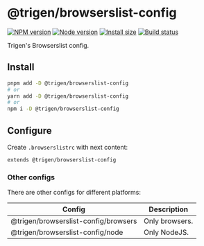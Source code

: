# @trigen/browserslist-config

[![NPM version][npm]][npm-url]
[![Node version][node]][node-url]
[![Install size][size]][size-url]
[![Build status][build]][build-url]

[npm]: https://img.shields.io/npm/v/%40trigen/browserslist-config.svg
[npm-url]: https://www.npmjs.com/package/@trigen/browserslist-config

[node]: https://img.shields.io/node/v/%40trigen/browserslist-config.svg
[node-url]: https://nodejs.org

[size]: https://packagephobia.com/badge?p=@trigen/browserslist-config
[size-url]: https://packagephobia.com/result?p=@trigen/browserslist-config

[build]: https://img.shields.io/github/actions/workflow/status/TrigenSoftware/scripts/tests.yml?branch=main
[build-url]: https://github.com/TrigenSoftware/scripts/actions

Trigen's Browserslist config.

## Install

```bash
pnpm add -D @trigen/browserslist-config
# or
yarn add -D @trigen/browserslist-config
# or
npm i -D @trigen/browserslist-config
```

## Configure

Create `.browserslistrc` with next content:

```
extends @trigen/browserslist-config
```

### Other configs

There are other configs for different platforms:

| Config | Description |
|--------|-------------|
| @trigen/browserslist-config/browsers | Only browsers. |
| @trigen/browserslist-config/node | Only NodeJS. |
